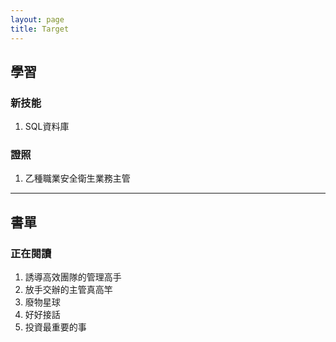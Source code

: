 ```yaml
---
layout: page
title: Target
---
```


## 學習

### 新技能

1. SQL資料庫

### 證照

1. 乙種職業安全衛生業務主管

<hr/>

## 書單

### 正在閱讀

1. 誘導高效團隊的管理高手
2. 放手交辦的主管真高竿
3. 廢物星球
4. 好好接話
5. 投資最重要的事
